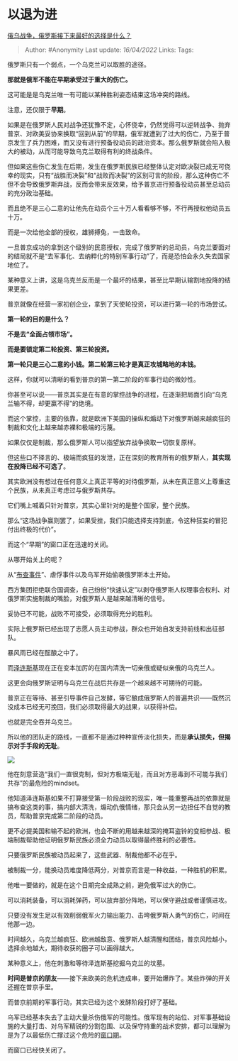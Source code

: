 # 以退为进
[俄乌战争，俄罗斯接下来最好的选择是什么？](https://www.zhihu.com/question/527419753/answer/2441429210)

> Author: #Anonymity 
Last update: *16/04/2022* 
Links: 
Tags: 

俄罗斯只有一个弱点，一个乌克兰可以取胜的途径。

**那就是俄军不能在早期承受过于重大的伤亡。**

这可能是是乌克兰唯一有可能以某种胜利姿态结束这场冲突的路线。

注意，还仅限于**早期**。

如果是在俄罗斯人民对战争还犹豫不定，心怀侥幸，仍然觉得可以逆转战争、抛弃普京、对欧美妥协来换取“回到从前”的早期，俄军就遭到了过大的伤亡，乃至于普京发生了兵力困难，而又没有进行预备役动员的政治资本。那么俄罗斯就会陷入极大的被动，从而可能导致乌克兰取得有利的终战条件。

但如果这些伤亡发生在后期，发生在俄罗斯民族已经整体认定对欧决裂已成无可侥幸的现实，只有“战胜而决裂”和“战败而决裂”的区别可言的阶段，那么这种伤亡不但不会导致俄罗斯弃战，反而会带来反效果，给予普京进行预备役动员甚至总动员的充分政治基础。

而且绝不是三心二意的让他先在动员个三十万人看看够不够，不行再授权他动员五十万。

而是一次给他全部的授权，雄狮搏兔，一击致命。

一旦普京成功的拿到这个级别的民意授权，完成了俄罗斯的总动员，乌克兰要面对的结局就不是“去军事化、去纳粹化的特别军事行动”了，而是恐怕会永久失去国家地位了。

某种意义上讲，这是乌克兰反而是一个最坏的结果，甚至比早期认输割地投降的结果更差。

普京就像在经营一家初创企业，拿到了天使轮投资，可以进行第一轮的市场尝试。

**第一轮的目的是什么？**

**不是去“全面占领市场”。**

**而是要锁定第二轮投资、第三轮投资。**

**第一轮只是三心二意的小钱。第二轮第三轮才是真正攻城略地的本钱。**

这样，你就可以清晰的看到普京的第一第二阶段的军事行动的微妙性。

你甚至可以说——普京其实是在有意的掌控战争的进程，在逐渐把局面引向“乌克兰输不得，却更赢不得”的绝境。

而这个掌控，主要的依靠，就是欧洲下美国的操纵和煽动下对俄罗斯越来越疯狂的制裁和文化上越来越赤裸和极端的污蔑。

如果仅仅是制裁，那么俄罗斯人可以指望放弃战争换取一切恢复原样。

但这些口不择言的、极端而疯狂的发泄，正在深刻的教育所有的俄罗斯人，**其实现在投降已经不可选了**。

其实欧洲没有想过在任何意义上真正平等的对待俄罗斯，从未在真正意义上尊重这个民族，从未真正考虑过与俄罗斯共存。

它们嘴上喊着只针对普京，其实心里针对的是整个国家，整个民族。

那么“这场战争赢则罢了，如果受挫，我们只能选择支持到底，令这种狂妄的冒犯付出终极的代价”。

而这个“早期”的窗口正在迅速的关闭。

从哪开始关上的呢？

从“[布查事件](https://www.zhihu.com/search?q=%E5%B8%83%E6%9F%A5%E4%BA%8B%E4%BB%B6&search_source=Entity&hybrid_search_source=Entity&hybrid_search_extra=%7B%22sourceType%22%3A%22answer%22%2C%22sourceId%22%3A2441429210%7D)”、虐俘事件以及乌军开始偷袭俄罗斯本土开始。

西方集团拒绝联合国调查，自己纷纷“快速认定”以剥夺俄罗斯人权理事会权利、对俄罗斯实施制裁的嘴脸，对俄罗斯人是越来越清晰的信号。

妥协已不可能，战败不可接受，必须取得充分的胜利。

实际上俄罗斯已经出现了志愿人员主动参战，群众也开始自发支持前线和出征部队。

暴风雨已经在酝酿之中了。

而[泽连斯基](https://www.zhihu.com/search?q=%E6%B3%BD%E8%BF%9E%E6%96%AF%E5%9F%BA&search_source=Entity&hybrid_search_source=Entity&hybrid_search_extra=%7B%22sourceType%22%3A%22answer%22%2C%22sourceId%22%3A2441429210%7D)现在正在变本加厉的在国内清洗一切亲俄或疑似亲俄的乌克兰人。

这更会向俄罗斯证明与乌克兰在战后共存是一个越来越不可期待的可能。

普京正在等待、甚至引导事件自己发酵，等它酿成俄罗斯人的普遍共识——既然沉没成本已经无可挽回，我们必须取得最大的战果，以获得补偿。

也就是完全吞并乌克兰。

所以他的团队走的路线，一直都不是通过种种宣传淡化损失，而是**承认损失，但揭示对手手段的无耻**。

![](https://pic2.zhimg.com/50/v2-adaa8ccad19bd579ed7911f730666da9_720w.jpg?source=1940ef5c)

他在刻意营造“我们一直很克制，但对方极端无耻，而且对方恶毒到不可能与我们共存”的最危险的mindset。

他知道泽连斯基如果不打算接受第一阶段战败的现实，唯一能重整再战的依靠就是搞布查这类的事，搞内部大清洗，煽动仇俄情绪，那只会从另一边担任不自觉的教员，帮助普京完成第二阶段的动员。

更不必提美国和输不起的欧洲，也会不断的用越来越深的掩耳盗铃的变相参战、极端制裁帮助他证明俄罗斯民族必须全力动员以取得最终胜利的必要性。

只要俄罗斯民族被动员起来了，这些武器、制裁他都不必在乎。

被制裁一分，能换动员难度降低两分，对普京而言是一种收益，一种胜机的积累。

他唯一要做的，就是在这个日期完全成熟之前，避免俄军过大的伤亡。

可以消耗装备，可以消耗弹药，可以放弃部分阵地，可以保守避战或者谨慎进攻。

只要没有发生足以有效削弱俄军火力输出能力、击垮俄罗斯人勇气的伤亡，时间在他那一边。

时间越久，乌克兰越疯狂、欧洲越敌意、俄罗斯人越清醒和团结，普京风险越小，选择余地越大，期待收获的圈子可以画得越大。

某种意义上，他在刺激和等待泽连斯基挖掘乌克兰的坟墓。

**时间是普京的朋友**——接下来欧美的危机连成串，要开始爆炸了。某些炸弹的开关还握在普京手里。

而普京前期的军事行动，其实已经为这个发酵阶段打好了基础。

乌军已经基本失去了主动大量杀伤俄军的可能性。俄军现有的站位、对军事基础设施的大量打击、对乌军精锐的分割包围、以及保守持重的战术安排，都可以理解为是为了以最低伤亡撑过这个危险的[窗口期](https://www.zhihu.com/search?q=%E7%AA%97%E5%8F%A3%E6%9C%9F&search_source=Entity&hybrid_search_source=Entity&hybrid_search_extra=%7B%22sourceType%22%3A%22answer%22%2C%22sourceId%22%3A2441429210%7D)。

而窗口已经快关闭了。